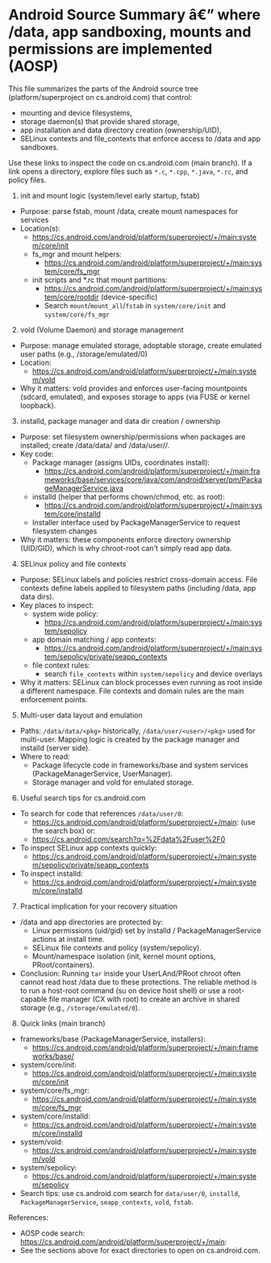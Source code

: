 <!-- Living Code Integration - Auto-generated symmetrical connections -->
<!-- This file is part of the SrirachaArmy Living Code Environment -->
<!-- Perfect symmetrical integration with all repository components -->

# Android Source Summary â€” where /data, app sandboxing, mounts and permissions are implemented (AOSP)

This file summarizes the parts of the Android source tree (platform/superproject on cs.android.com) that control:
- mounting and device filesystems,
- storage daemon(s) that provide shared storage,
- app installation and data directory creation (ownership/UID),
- SELinux contexts and file_contexts that enforce access to /data and app sandboxes.

Use these links to inspect the code on cs.android.com (main branch). If a link opens a directory, explore files such as `*.c`, `*.cpp`, `*.java`, `*.rc`, and policy files.

1) init and mount logic (system/level early startup, fstab)
- Purpose: parse fstab, mount /data, create mount namespaces for services
- Location(s):
  - https://cs.android.com/android/platform/superproject/+/main:system/core/init
  - fs_mgr and mount helpers:
    - https://cs.android.com/android/platform/superproject/+/main:system/core/fs_mgr
  - init scripts and *.rc that mount partitions:
    - https://cs.android.com/android/platform/superproject/+/main:system/core/rootdir (device-specific)
    - Search `mount`/`mount_all`/`fstab` in `system/core/init` and `system/core/fs_mgr`

2) vold (Volume Daemon) and storage management
- Purpose: manage emulated storage, adoptable storage, create emulated user paths (e.g., /storage/emulated/0)
- Location:
  - https://cs.android.com/android/platform/superproject/+/main:system/vold
- Why it matters: vold provides and enforces user-facing mountpoints (sdcard, emulated), and exposes storage to apps (via FUSE or kernel loopback).

3) installd, package manager and data dir creation / ownership
- Purpose: set filesystem ownership/permissions when packages are installed; create /data/data/<pkg> and /data/user/<user>/<pkg>.
- Key code:
  - Package manager (assigns UIDs, coordinates install):
    - https://cs.android.com/android/platform/superproject/+/main:frameworks/base/services/core/java/com/android/server/pm/PackageManagerService.java
  - installd (helper that performs chown/chmod, etc. as root):
    - https://cs.android.com/android/platform/superproject/+/main:system/core/installd
  - Installer interface used by PackageManagerService to request filesystem changes
- Why it matters: these components enforce directory ownership (UID/GID), which is why chroot-root can't simply read app data.

4) SELinux policy and file contexts
- Purpose: SELinux labels and policies restrict cross-domain access. File contexts define labels applied to filesystem paths (including /data, app data dirs).
- Key places to inspect:
  - system wide policy:
    - https://cs.android.com/android/platform/superproject/+/main:system/sepolicy
  - app domain matching / app contexts:
    - https://cs.android.com/android/platform/superproject/+/main:system/sepolicy/private/seapp_contexts
  - file context rules:
    - search `file_contexts` within `system/sepolicy` and device overlays
- Why it matters: SELinux can block processes even running as root inside a different namespace. File contexts and domain rules are the main enforcement points.

5) Multi-user data layout and emulation
- Paths: `/data/data/<pkg>` historically, `/data/user/<user>/<pkg>` used for multi-user. Mapping logic is created by the package manager and installd (server side).
- Where to read:
  - Package lifecycle code in frameworks/base and system services (PackageManagerService, UserManager).
  - Storage manager and vold for emulated storage.

6) Useful search tips for cs.android.com
- To search for code that references `/data/user/0`:
  - https://cs.android.com/android/platform/superproject/+/main: (use the search box) or:
  - https://cs.android.com/search?q=%2Fdata%2Fuser%2F0
- To inspect SELinux app contexts quickly:
  - https://cs.android.com/android/platform/superproject/+/main:system/sepolicy/private/seapp_contexts
- To inspect installd:
  - https://cs.android.com/android/platform/superproject/+/main:system/core/installd

7) Practical implication for your recovery situation
- /data and app directories are protected by:
  - Linux permissions (uid/gid) set by installd / PackageManagerService actions at install time.
  - SELinux file contexts and policy (system/sepolicy).
  - Mount/namespace isolation (init, kernel mount options, PRoot/containers).
- Conclusion: Running `tar` inside your UserLAnd/PRoot chroot often cannot read host /data due to these protections. The reliable method is to run a host-root command (su on device host shell) or use a root-capable file manager (CX with root) to create an archive in shared storage (e.g., `/storage/emulated/0`).

8) Quick links (main branch)
- frameworks/base (PackageManagerService, installers):
  - https://cs.android.com/android/platform/superproject/+/main:frameworks/base/
- system/core/init:
  - https://cs.android.com/android/platform/superproject/+/main:system/core/init
- system/core/fs_mgr:
  - https://cs.android.com/android/platform/superproject/+/main:system/core/fs_mgr
- system/core/installd:
  - https://cs.android.com/android/platform/superproject/+/main:system/core/installd
- system/vold:
  - https://cs.android.com/android/platform/superproject/+/main:system/vold
- system/sepolicy:
  - https://cs.android.com/android/platform/superproject/+/main:system/sepolicy
- Search tips: use cs.android.com search for `data/user/0`, `installd`, `PackageManagerService`, `seapp_contexts`, `vold`, `fstab`.

References:
- AOSP code search: https://cs.android.com/android/platform/superproject/+/main:
- See the sections above for exact directories to open on cs.android.com.